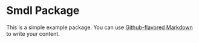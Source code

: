 # Smdl Package

This is a simple example package. You can use
[Github-flavored Markdown](https://github.com/spxcds/smdl)
to write your content.
